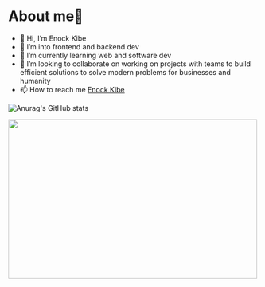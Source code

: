 
# About me🚀

<!---
kibexd/kibexd is a ✨ special ✨ repository because its `README.md` (this file) appears on your GitHub profile.
You can click the Preview link to take a look at your changes.
--->

- 👋 Hi, I’m Enock Kibe
- 👀 I’m into frontend and backend dev
- 🌱 I’m currently learning web and software dev 
- 💞️ I’m looking to collaborate on working on projects with teams to build efficient solutions to solve modern problems for businesses and humanity
- 📫 How to reach  me [Enock Kibe](https://transcendent-kangaroo-8e9ef0.netlify.app/)


![Anurag's GitHub stats](https://github-readme-stats.vercel.app/api?username=kibexd&show_icons=true&theme=aura)

<p><img align="left" src="https://github.com/kibexd/kibexd/blob/main/anime-aesthetic.gif" width="500" height="320" /></p>
